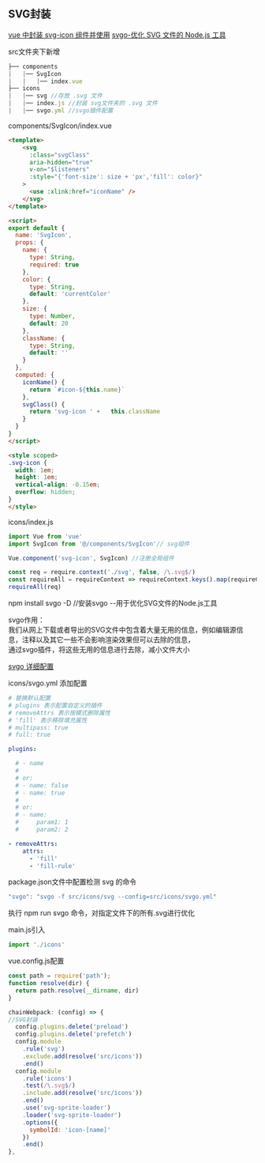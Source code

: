 ## <a name="SVG封装">SVG封装</a>
[vue 中封装 svg-icon 组件并使用](https://www.cnblogs.com/lhjfly/p/10756650.html)
[svgo-优化 SVG 文件的 Node.js 工具](https://blog.csdn.net/qq_35366269/article/details/102716256)


src文件夹下新增  
```js
├── components
|   |── SvgIcon  
|   |   |── index.vue
├── icons
|   |── svg //存放 .svg 文件  
|   |── index.js //封装 svg文件夹的 .svg 文件 
|   |── svgo.yml //svgo插件配置 
```

components/SvgIcon/index.vue
```html
<template>
    <svg 
      :class="svgClass" 
      aria-hidden="true" 
      v-on="$listeners" 
      :style="{'font-size': size + 'px','fill': color}"
    >
      <use :xlink:href="iconName" />
    </svg>
</template>

<script>
export default {
  name: 'SvgIcon',
  props: {
    name: {
      type: String,
      required: true
    },
    color: {
      type: String,
      default: 'currentColor'
    },
    size: {
      type: Number,
      default: 20
    },
    className: {
      type: String,
      default: ''
    }
  },
  computed: {
    iconName() {
      return `#icon-${this.name}`
    },
    svgClass() {
      return 'svg-icon ' +   this.className
    }
  }
}
</script>

<style scoped>
.svg-icon {
  width: 1em;
  height: 1em;
  vertical-align: -0.15em;
  overflow: hidden;
}
</style>
```


icons/index.js
```js
import Vue from 'vue'
import SvgIcon from '@/components/SvgIcon'// svg组件

Vue.component('svg-icon', SvgIcon) //注册全局组件

const req = require.context('./svg', false, /\.svg$/)
const requireAll = requireContext => requireContext.keys().map(requireContext)
requireAll(req)
```

npm install svgo -D  //安装svgo --用于优化SVG文件的Node.js工具  

svgo作用：  
我们从网上下载或者导出的SVG文件中包含着大量无用的信息，例如编辑源信息，注释以及其它一些不会影响渲染效果但可以去除的信息，  
通过svgo插件，将这些无用的信息进行去除，减小文件大小

[svgo 详细配置](https://github.com/svg/svgo/blob/master/README.md)

icons/svgo.yml 添加配置
```yml
# 替换默认配置
# plugins 表示配置自定义的插件
# removeAttrs 表示按模式删除属性
# 'fill' 表示移除填充属性
# multipass: true
# full: true

plugins:

  # - name
  #
  # or:
  # - name: false
  # - name: true
  #
  # or:
  # - name:
  #     param1: 1
  #     param2: 2

- removeAttrs:
    attrs:
      - 'fill'
      - 'fill-rule'
```

package.json文件中配置检测 svg 的命令
```js
"svgo": "svgo -f src/icons/svg --config=src/icons/svgo.yml"
```

执行 npm run svgo 命令，对指定文件下的所有.svg进行优化


main.js引入
```js
import './icons'
```

vue.config.js配置
```js
const path = require('path');
function resolve(dir) {
  return path.resolve(__dirname, dir)
}

chainWebpack: (config) => {
//SVG封装  
  config.plugins.delete('preload')
  config.plugins.delete('prefetch')
  config.module
    .rule('svg')
    .exclude.add(resolve('src/icons'))
    .end()
  config.module
    .rule('icons')
    .test(/\.svg$/)
    .include.add(resolve('src/icons'))
    .end()
    .use('svg-sprite-loader')
    .loader('svg-sprite-loader')
    .options({
      symbolId: 'icon-[name]'
    })
    .end()
},
```

